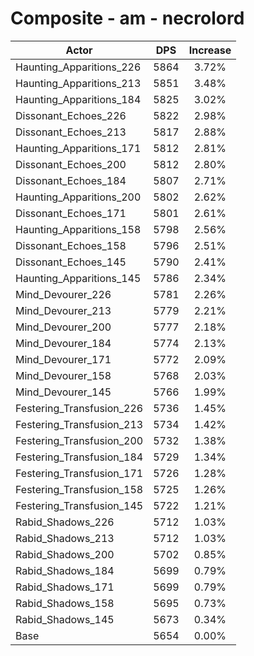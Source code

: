 # Composite - am - necrolord
| Actor | DPS | Increase |
|---|:---:|:---:|
|Haunting_Apparitions_226|5864|3.72%|
|Haunting_Apparitions_213|5851|3.48%|
|Haunting_Apparitions_184|5825|3.02%|
|Dissonant_Echoes_226|5822|2.98%|
|Dissonant_Echoes_213|5817|2.88%|
|Haunting_Apparitions_171|5812|2.81%|
|Dissonant_Echoes_200|5812|2.80%|
|Dissonant_Echoes_184|5807|2.71%|
|Haunting_Apparitions_200|5802|2.62%|
|Dissonant_Echoes_171|5801|2.61%|
|Haunting_Apparitions_158|5798|2.56%|
|Dissonant_Echoes_158|5796|2.51%|
|Dissonant_Echoes_145|5790|2.41%|
|Haunting_Apparitions_145|5786|2.34%|
|Mind_Devourer_226|5781|2.26%|
|Mind_Devourer_213|5779|2.21%|
|Mind_Devourer_200|5777|2.18%|
|Mind_Devourer_184|5774|2.13%|
|Mind_Devourer_171|5772|2.09%|
|Mind_Devourer_158|5768|2.03%|
|Mind_Devourer_145|5766|1.99%|
|Festering_Transfusion_226|5736|1.45%|
|Festering_Transfusion_213|5734|1.42%|
|Festering_Transfusion_200|5732|1.38%|
|Festering_Transfusion_184|5729|1.34%|
|Festering_Transfusion_171|5726|1.28%|
|Festering_Transfusion_158|5725|1.26%|
|Festering_Transfusion_145|5722|1.21%|
|Rabid_Shadows_226|5712|1.03%|
|Rabid_Shadows_213|5712|1.03%|
|Rabid_Shadows_200|5702|0.85%|
|Rabid_Shadows_184|5699|0.79%|
|Rabid_Shadows_171|5699|0.79%|
|Rabid_Shadows_158|5695|0.73%|
|Rabid_Shadows_145|5673|0.34%|
|Base|5654|0.00%|
